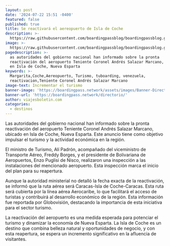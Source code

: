 ```yaml
---
layout: post
date: '2024-07-22 15:51 -0400'
featured: false
published: true
title: Se reactivará el aereopuerto de Isla de Coche
description: >-
  https://raw.githubusercontent.com/boardingpassblog/boardingpassblog.github.io/main/assets/images/IslaCoche.jpg
image: >-
  https://raw.githubusercontent.com/boardingpassblog/boardingpassblog.github.io/main/assets/images/IslaCoche.jpg
pagedescription: >-
  as autoridades del gobierno nacional han informado sobre la pronta
  reactivación del aeropuerto Teniente Coronel Andrés Salazar Marcano, ubicado
  en Isla de Coche, Nueva Esparta
keywords: >-
  Margarita,Coche,Aereopuerto, Turismo, tuboarding, venezuela,
  reactivacion,Teniente Coronel Andrés Salazar Marcano
image-text: Incrementar el turismo
banner-image: 'https://boardingpass.network/assets/images/Banner-Directorio.gif'
banner-url: 'https://boardingpass.network/directorio/'
author: viajesboletin.com
categories:
  - destinos
---
```

Las autoridades del gobierno nacional han informado sobre la pronta reactivación del aeropuerto Teniente Coronel Andrés Salazar Marcano, ubicado en Isla de Coche, Nueva Esparta. Este anuncio tiene como objetivo impulsar el turismo y la actividad económica en la región.

El ministro de Turismo, Alí Padrón, acompañado del viceministro de Transporte Aéreo, Freddy Borges, y el presidente de Bolivariana de Aeropuertos, Enzo Puglisi de Nisco, realizaron una inspección a las instalaciones del mencionado aeropuerto. Esta inspección marca el inicio del plan para su reapertura.

Aunque la autoridad ministerial no detalló la fecha exacta de la reactivación, se informó que la ruta aérea será Caracas-Isla de Coche-Caracas. Esta ruta será cubierta por la línea aérea Aerocaribe, lo que facilitará el acceso de turistas y contribuirá al desarrollo económico de la región. Esta información fue reportada por Globovisión, destacando la importancia de esta iniciativa para el sector turismo.

La reactivación del aeropuerto es una medida esperada para potenciar el turismo y dinamizar la economía de Nueva Esparta. La Isla de Coche es un destino que combina belleza natural y oportunidades de negocio, y con esta reapertura, se espera un incremento significativo en la afluencia de visitantes.
